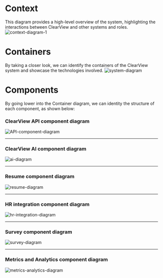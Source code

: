 # Context
This diagram provides a high-level overview of the system, highlighting the interactions between ClearView and other systems and roles.
![context-diagram-1](https://github.com/octaviaah/ClearView/blob/main/resources/context-diagram-1.svg)

# Containers
By taking a closer look, we can identify the containers of the ClearView system and showcase the technologies involved.
![system-diagram](https://github.com/octaviaah/ClearView/blob/main/resources/system-diagram.svg)


# Components

By going lower into the Container diagram, we can identity the structure of each component, as shown below:

### ClearView API component diagram

![API-component-diagram](../resources/api-component-diagram.svg)


---

### ClearView AI component diagram
![ai-diagram](https://github.com/octaviaah/ClearView/blob/main/resources/clearview-ai-diagram.svg)


---

### Resume component diagram
![resume-diagram](https://github.com/octaviaah/ClearView/blob/main/resources/resume-diagram.svg)



---

### HR integration component diagram
![hr-integration-diagram](https://github.com/octaviaah/ClearView/blob/main/resources/hr-integration-component-diagram.svg)



---

### Survey component diagram
![survey-diagram](https://github.com/octaviaah/ClearView/blob/main/resources/survey-diagram.svg)



---

### Metrics and Analytics component diagram
![metrics-analytics-diagram](https://github.com/octaviaah/ClearView/blob/main/resources/metrics-analytics-diagram.svg)
###
